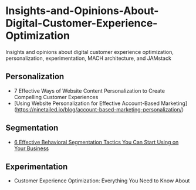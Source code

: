 # Insights-and-Opinions-About-Digital-Customer-Experience-Optimization
Insights and opinions about digital customer experience optimization, personalization, experimentation, MACH architecture, and JAMstack

## Personalization
* 7 Effective Ways of Website Content Personalization to Create Compelling Customer Experiences
* [Using Website Personalization for Effective Account-Based Marketing] (https://ninetailed.io/blog/account-based-marketing-personalization/)

## Segmentation
* [6 Effective Behavioral Segmentation Tactics You Can Start Using on Your Business](https://ninetailed.io/blog/effective-behavioral-segmentation-tactics/)

## Experimentation
* Customer Experience Optimization: Everything You Need to Know About
